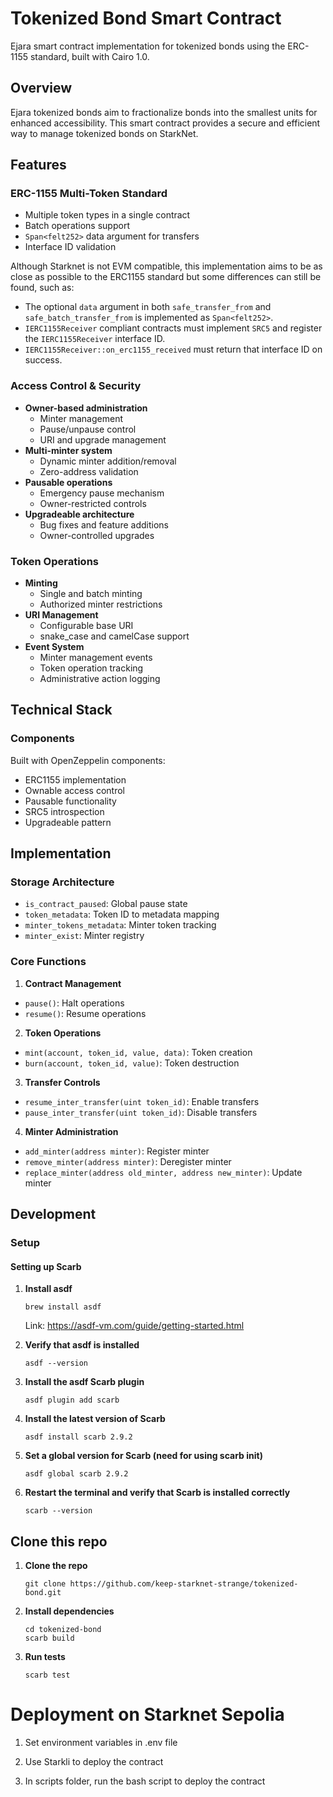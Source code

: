 # Tokenized Bond Smart Contract

Ejara smart contract implementation for tokenized bonds using the ERC-1155 standard, built with Cairo 1.0.

## Overview

Ejara tokenized bonds aim to fractionalize bonds into the smallest units for enhanced accessibility. This smart contract provides a secure and efficient way to manage tokenized bonds on StarkNet.

## Features

### ERC-1155 Multi-Token Standard
- Multiple token types in a single contract
- Batch operations support
- `Span<felt252>` data argument for transfers
- Interface ID validation

Although Starknet is not EVM compatible, this implementation aims to be as close as possible to the ERC1155 standard but some differences can still be found, such as:
- The optional `data` argument in both `safe_transfer_from` and `safe_batch_transfer_from` is implemented as `Span<felt252>`.
- `IERC1155Receiver` compliant contracts must implement `SRC5` and register the `IERC1155Receiver` interface ID.
- `IERC1155Receiver::on_erc1155_received` must return that interface ID on success.

### Access Control & Security
- **Owner-based administration**
  - Minter management
  - Pause/unpause control
  - URI and upgrade management
- **Multi-minter system**
  - Dynamic minter addition/removal
  - Zero-address validation
- **Pausable operations**
  - Emergency pause mechanism
  - Owner-restricted controls
- **Upgradeable architecture**
  - Bug fixes and feature additions
  - Owner-controlled upgrades

### Token Operations
- **Minting**
  - Single and batch minting
  - Authorized minter restrictions
- **URI Management**
  - Configurable base URI
  - snake_case and camelCase support
- **Event System**
  - Minter management events
  - Token operation tracking
  - Administrative action logging

## Technical Stack

### Components
Built with OpenZeppelin components:
- ERC1155 implementation
- Ownable access control
- Pausable functionality
- SRC5 introspection
- Upgradeable pattern

## Implementation

### Storage Architecture
- `is_contract_paused`: Global pause state
- `token_metadata`: Token ID to metadata mapping
- `minter_tokens_metadata`: Minter token tracking
- `minter_exist`: Minter registry

### Core Functions

1. **Contract Management**
- `pause()`: Halt operations
- `resume()`: Resume operations

2. **Token Operations**
- `mint(account, token_id, value, data)`: Token creation
- `burn(account, token_id, value)`: Token destruction

3. **Transfer Controls**
- `resume_inter_transfer(uint token_id)`: Enable transfers
- `pause_inter_transfer(uint token_id)`: Disable transfers

4. **Minter Administration**
- `add_minter(address minter)`: Register minter
- `remove_minter(address minter)`: Deregister minter
- `replace_minter(address old_minter, address new_minter)`: Update minter

## Development

### Setup

#### Setting up Scarb

1. **Install asdf**
    ```
    brew install asdf
    ```
    Link: https://asdf-vm.com/guide/getting-started.html


2. **Verify that asdf is installed**
    ```
    asdf --version
    ```

3. **Install the asdf Scarb plugin**
    ```
    asdf plugin add scarb
    ```

4. **Install the latest version of Scarb**
    ```
    asdf install scarb 2.9.2
    ```

5. **Set a global version for Scarb (need for using scarb init)**
    ```
    asdf global scarb 2.9.2
    ```

6. **Restart the terminal and verify that Scarb is installed correctly**
    ```
    scarb --version
    ```

## Clone this repo
1. **Clone the repo**
    ```
    git clone https://github.com/keep-starknet-strange/tokenized-bond.git
    ```
2. **Install dependencies**
    ```
    cd tokenized-bond
    scarb build
    ```
3. **Run tests**
    ```
    scarb test
    ```


# Deployment on Starknet Sepolia

1. Set environment variables in .env file

2. Use Starkli to deploy the contract

3. In scripts folder, run the bash script to deploy the contract
